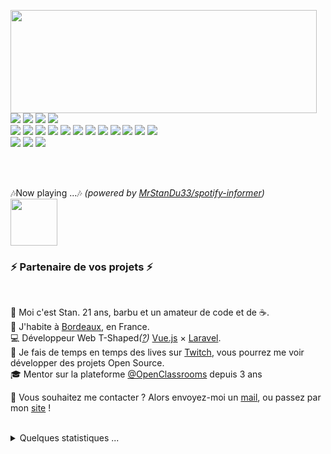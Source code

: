 <p>
  <img align="left" width="490" height="165" src="https://github-readme-stats.vercel.app/api?username=MrStanDu33&show_icons=true&hide_border=false&line_height=20&title_color=f69673&icon_color=1b93c9&show_owner=true"/>
  <p>
    <img src="http://views.whatilearened.today/views/github/MrStanDu33/views.svg"/>
    <a href="mailto:contact@daniels-roth-stan.fr?subject=[GitHub]%20🔥%20Prise%20de%20contact&body=Bonjour%20Stan%2C%0A%0AJe%20viens%20vers%20toi%20aujourd%27hui%20apr%C3%A8s%20avoir%20vu%20ton%20profil%20GitHub%20pour%20..."><img src="https://img.shields.io/badge/Ask%20me-anything-1abc9c.svg?style=flat-square"/></a>
    <a href="https://twitch.tv/mrstandu33"><img src="https://img.shields.io/twitch/status/MrStanDu33?style=flat-square&label=Status%20Twitch%20%3A"/></a>
    <img src="https://img.shields.io/discord/595235640044552223?style=flat-square&label=Discord%20Tech%20%3A"/><br/>
    <img src="https://img.shields.io/badge/-Vue.js-42B883?style=flat-square&logo=Vue.js&logoColor=white"/>
    <img src="https://img.shields.io/badge/-Laravel-F55247?style=flat-square&logo=Laravel&logoColor=white"/>
    <img src="https://img.shields.io/badge/-Visual Studio Code-23A9F2?style=flat-square&logo=Visual Studio Code&logoColor=white"/>
    <img src="https://img.shields.io/badge/-Github-181717?style=flat-square&logo=GitHub&logoColor=white"/>
    <img src="https://img.shields.io/badge/-Git-F44D27?style=flat-square&logo=Git&logoColor=white"/>
    <img src="https://img.shields.io/badge/-Apache-D22128?style=flat-square&logo=Apache&logoColor=white"/>
    <img src="https://img.shields.io/badge/-Trello-0079BF?style=flat-square&logo=Trello&logoColor=white"/>
    <img src="https://img.shields.io/badge/-Slack-E01563?style=flat-square&logo=Slack&logoColor=white"/>
    <img src="https://img.shields.io/badge/-WebPack-1C78C0?style=flat-square&logo=WebPack&logoColor=white"/>
    <img src="https://img.shields.io/badge/-ESLint-4B32C3?style=flat-square&logo=ESLint&logoColor=white"/>
    <img src="https://img.shields.io/badge/-Sketch-FA6400?style=flat-square&logo=Sketch&logoColor=white"/>
    <img src="https://img.shields.io/badge/-MySQL-F29111?style=flat-square&logo=MySQL&logoColor=white"/><br/>
    <img src="https://img.shields.io/badge/-Debian-A80030?style=flat-square&logo=Debian&logoColor=white"/>
    <img src="https://img.shields.io/badge/-Windows-0078D7?style=flat-square&logo=Windows&logoColor=white"/>
    <img src="https://img.shields.io/badge/-Apple-2A2B2F?style=flat-square&logo=Apple&logoColor=white"/>
  </p>
</p><br/><br/>
<p>
  🎶Now playing ...🎶 <em>(powered by <a href="https://github.com/MrStanDu33/spotify-informer">MrStanDu33/spotify-informer</a>)</em><br/>
  <a href="http://spotify-informer.daniels-roth-stan.fr/">
    <img height="75" src="http://spotify-informer.daniels-roth-stan.fr/api"/>
  </a>
</p>

<h3>⚡️ Partenaire de vos projets ⚡️</h3><br/>
<p>
  🧔 Moi c'est <bold>Stan</bold>. 21 ans, barbu et un amateur de code et de ☕.<br/>
  💼 J'habite à <a href="https://www.google.com/maps?q=bordeaux">Bordeaux</a>, en France.<br/>
  💻 Développeur Web <bold>T-Shaped</bold><em>(<a href="https://letslearnabout.net/blog/what-it-is-a-t-shaped-developer-and-why-you-should-be-one">?</a>)</em> <bold><a href="https://vuejs.org">Vue.js</a></bold> × <bold><a href="https://laravel.com">Laravel</a></bold>.<br/>
  🎥 Je fais de temps en temps des lives sur <a href="https://twitch.tv/mrstandu33">Twitch</a>, vous pourrez me voir développer des projets Open Source. <br/>
  🎓 Mentor sur la plateforme <a href="https://github.com/OpenClassrooms">@OpenClassrooms</a> depuis 3 ans
</p>
<p>
  🔗 Vous souhaitez me contacter ? Alors envoyez-moi un <a href="mailto:contact@daniels-roth-stan.fr?subject=[GitHub]%20🔥%20Prise%20de%20contact&body=Bonjour%20Stan%2C%0A%0AJe%20viens%20vers%20toi%20aujourd%27hui%20apr%C3%A8s%20avoir%20vu%20ton%20profil%20GitHub%20pour%20...">mail</a>, ou passez par mon <a href="https://daniels-roth-stan.fr">site</a> !
</p><br/>

<details>
  <summary>Quelques statistiques ...</summary><br/>

<!--START_SECTION:waka-->
**I'm an early 🐤**

```text
🌞 Morning    52 commits     █░░░░░░░░░░░░░░░░░░░░░░░░   7.09%
🌆 Daytime    371 commits    ████████████░░░░░░░░░░░░░   50.61%
🌃 Evening    282 commits    █████████░░░░░░░░░░░░░░░░   38.47%
🌙 Night      28 commits     █░░░░░░░░░░░░░░░░░░░░░░░░   3.82%

```
📅 **I'm Most Productive on Wednesdays**

```text
Monday       139 commits    ████░░░░░░░░░░░░░░░░░░░░░   18.96%
Tuesday      107 commits    ███░░░░░░░░░░░░░░░░░░░░░░   14.6%
Wednesday    156 commits    █████░░░░░░░░░░░░░░░░░░░░   21.28%
Thursday     120 commits    ████░░░░░░░░░░░░░░░░░░░░░   16.37%
Friday       76 commits     ██░░░░░░░░░░░░░░░░░░░░░░░   10.37%
Saturday     66 commits     ██░░░░░░░░░░░░░░░░░░░░░░░   9.0%
Sunday       69 commits     ██░░░░░░░░░░░░░░░░░░░░░░░   9.41%

```


📊 **This week I spent my time on**

```text
⌚︎ Timezone: Europe/Paris

💬 Languages:
PHP                      7 hrs 16 mins       ████████████░░░░░░░░░░░░░   49.3%
Vue.js                   3 hrs 31 mins       ██████░░░░░░░░░░░░░░░░░░░   23.82%
TypeScript               2 hrs 7 mins        ███░░░░░░░░░░░░░░░░░░░░░░   14.38%
Other                    38 mins             █░░░░░░░░░░░░░░░░░░░░░░░░   4.36%
JSON                     31 mins             █░░░░░░░░░░░░░░░░░░░░░░░░   3.52%

🔥 Editors:
VS Code                  14 hrs 16 mins      ████████████████████████░   96.71%
Zsh                      29 mins             ░░░░░░░░░░░░░░░░░░░░░░░░░   3.29%

💻 Operating Systems:
Linux                    14 hrs 15 mins      ████████████████████████░   96.56%
Windows                  30 mins             ░░░░░░░░░░░░░░░░░░░░░░░░░   3.44%

```


<!--END_SECTION:waka-->
</details>
